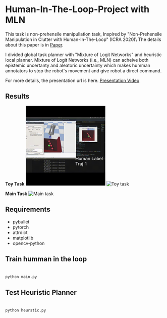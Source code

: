 # Human-In-The-Loop-Project with MLN

This task is non-prehensile manipullation task,
Inspired by "Non-Prehensile Manipulation in Clutter with Human-In-The-Loop" (ICRA 2020)\\
The details about this paper is in [Paper](https://pubs.rpapallas.com/icra2020/).

I divided global task planner with "Mixture of Logit Networks" and heuristic local planner.
Mixture of Logit Networks (i.e., MLN) can acheive both epistemic uncertanty and aleatoric uncertainty which makes 
humman annotators to stop the robot's movement and give robot a direct command.

For more details, the presentation url is here.
[Presentation Video](https://www.youtube.com/watch?v=uXTpxWBCBlA&t=276s)

## Results
**Toy Task**
<img src="/videos/toy_task.gif" width="50%" height="50%"/>
![Toy task](https://github.com/jeongeun980906/Human-In-The-Loop-MLN-Project/blob/master/videos/toy_task.gif)

**Main Task**
![Main task](https://github.com/jeongeun980906/Human-In-The-Loop-MLN-Project/blob/master/videos/main_task.gif)

## Requirements
- pybullet
- pytorch
- attrdict
- matplotlib
- opencv-python

## Train humman in the loop
<code>
python main.py
</code>

## Test Heuristic Planner
<code>
python heurstic.py
</code>
